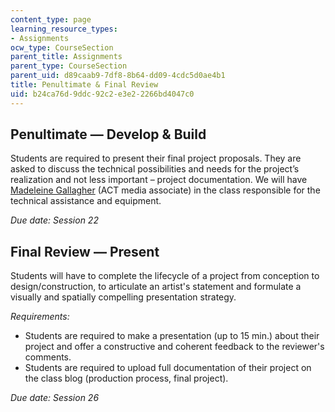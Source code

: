 ```yaml
---
content_type: page
learning_resource_types:
- Assignments
ocw_type: CourseSection
parent_title: Assignments
parent_type: CourseSection
parent_uid: d89caab9-7df8-8b64-dd09-4cdc5d0ae4b1
title: Penultimate & Final Review
uid: b24ca76d-9ddc-92c2-e3e2-2266bd4047c0
---
```


Penultimate — Develop & Build
-----------------------------

Students are required to present their final project proposals. They are asked to discuss the technical possibilities and needs for the project’s realization and not less important – project documentation. We will have [Madeleine Gallagher](http://act.mit.edu/people/staff/madeleine-gallagher/) (ACT media associate) in the class responsible for the technical assistance and equipment.

_Due date: Session 22_

Final Review — Present
----------------------

Students will have to complete the lifecycle of a project from conception to design/construction, to articulate an artist's statement and formulate a visually and spatially compelling presentation strategy.

_Requirements:_

*   Students are required to make a presentation (up to 15 min.) about their project and offer a constructive and coherent feedback to the reviewer's comments.
*   Students are required to upload full documentation of their project on the class blog (production process, final project).

_Due date: Session 26_